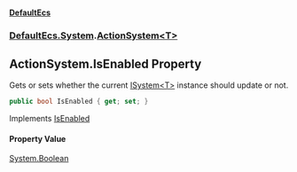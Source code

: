 #### [DefaultEcs](DefaultEcs.md 'DefaultEcs')
### [DefaultEcs.System](DefaultEcs.md#DefaultEcs.System 'DefaultEcs.System').[ActionSystem&lt;T&gt;](ActionSystem_T_.md 'DefaultEcs.System.ActionSystem<T>')

## ActionSystem<T>.IsEnabled Property

Gets or sets whether the current [ISystem&lt;T&gt;](ISystem_T_.md 'DefaultEcs.System.ISystem<T>') instance should update or not.

```csharp
public bool IsEnabled { get; set; }
```

Implements [IsEnabled](ISystem_T_.IsEnabled.md 'DefaultEcs.System.ISystem<T>.IsEnabled')

#### Property Value
[System.Boolean](https://docs.microsoft.com/en-us/dotnet/api/System.Boolean 'System.Boolean')